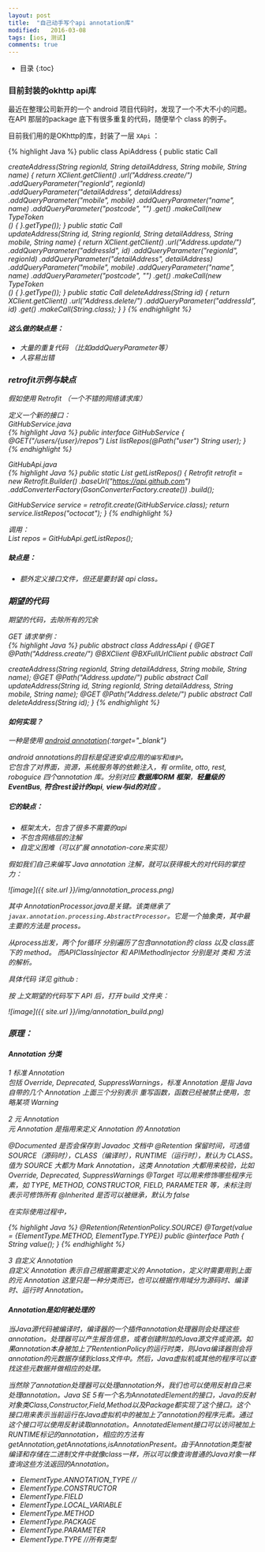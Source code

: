 ```yaml
---
layout: post
title:  "自己动手写个api annotation库"
modified:   2016-03-08
tags: [ios, 测试]
comments: true
---
```


* 目录
{:toc}

### 目前封装的okhttp api库

最近在整理公司新开的一个 android 项目代码时，发现了一个不大不小的问题。在API 那层的package 底下有很多重复的代码，随便举个 class 的例子。

目前我们用的是OKhttp的库，封装了一层 `XApi` ：

{% highlight Java %}
public class ApiAddress {
    public static Call<Address> createAddress(String regionId, String detailAddress, String mobile, String name) {
        return XClient.getClient()
                .url("Address.create/")
                .addQueryParameter("regionId", regionId)
                .addQueryParameter("detailAddress", detailAddress)
                .addQueryParameter("mobile", mobile)
                .addQueryParameter("name", name)
                .addQueryParameter("postcode", "")
                .get()
                .makeCall(new TypeToken<Address>() {
                }.getType());
    }
    public static Call<Address> updateAddress(String id, String regionId, String detailAddress, String mobile, String name) {
        return XClient.getClient()
                .url("Address.update/")
                .addQueryParameter("addressId", id)
                .addQueryParameter("regionId", regionId)
                .addQueryParameter("detailAddress", detailAddress)
                .addQueryParameter("mobile", mobile)
                .addQueryParameter("name", name)
                .addQueryParameter("postcode", "")
                .get()
                .makeCall(new TypeToken<Address>() {
                }.getType());
    }
    public static Call<String> deleteAddress(String id) {
        return XClient.getClient()
                .url("Address.delete/")
                .addQueryParameter("addressId", id)
                .get()
                .makeCall(String.class);
    }
}
{% endhighlight %} 

#### 这么做的缺点是：  
- 大量的重复代码 （比如addQueryParameter等）  
- 人容易出错


### retrofit示例与缺点

假如使用 Retrofit （一个不错的网络请求库）

定义一个新的接口：  
GitHubService.java  
{% highlight Java %}
public interface GitHubService {
  @GET("/users/{user}/repos")
  List<Repo> listRepos(@Path("user") String user);
}
{% endhighlight %} 

GitHubApi.java  
{% highlight Java %}
public static List<Repo> getListRepos() {
Retrofit retrofit = new Retrofit.Builder()
    .baseUrl("https://api.github.com")
    .addConverterFactory(GsonConverterFactory.create())
    .build();

GitHubService service = retrofit.create(GitHubService.class);
return service.listRepos("octocat");
}
{% endhighlight %} 

调用：  
List<Repo> repos = GitHubApi.getListRepos();


##### 缺点是：  
- 额外定义接口文件，但还是要封装 api class。

### 期望的代码

期望的代码，去除所有的冗余

GET 请求举例：  
{% highlight Java %}
public abstract class AddressApi {
    @GET
    @Path("Address.create/")
    @BXClient
    @BXFullUrlClient
    public abstract Call<Address> createAddress(String regionId, String detailAddress, String mobile, String name);
    @GET
    @Path("Address.update/")
    public abstract Call<Address> updateAddress(String id, String regionId, String detailAddress, String mobile, String name);
    @GET
    @Path("Address.delete/")
    public abstract Call<Address> deleteAddress(String id);
}
{% endhighlight %} 


#### 如何实现？

一种是使用 [android annotation](http://androidannotations.org/){:target="_blank"}

android annotations的目标是促进安卓应用的`编写`和`维护`。  
它包含了对界面，资源，系统服务等的依赖注入，有 ormlite, otto, rest, roboguice 四个annotation 库。分别对应 __数据库ORM 框架__，__轻量级的EventBus__, __符合rest设计的api__, __view与id的对应__ 。

##### 它的缺点：

- 框架太大，包含了很多不需要的api  
- 不包含网络层的注解  
- 自定义困难（可以扩展 annotation-core来实现）  

假如我们自己来编写 Java annotation 注解，就可以获得极大的对代码的掌控力：

![image]({{ site.url }}/img/annotation_process.png)

其中 AnnotationProcessor.java是关键。该类继承了 `javax.annotation.processing.AbstractProcessor`。它是一个抽象类，其中最主要的方法是 process。

从process出发，两个 for循环 分别遍历了包含annotation的 class 以及 class底下的 method。 而APIClassInjector 和 APIMethodInjector 分别是对 类和 方法的解析。

具体代码 详见 github :

按 上文期望的代码写下 API 后，打开 build 文件夹：

![image]({{ site.url }}/img/annotation_build.png)

### 原理：

#### Annotation 分类

1 标准 Annotation  
包括 Override, Deprecated, SuppressWarnings，标准 Annotation 是指 Java 自带的几个 Annotation
上面三个分别表示 重写函数，函数已经被禁止使用，忽略某项 Warning

2 元 Annotation  
元 Annotation 是指用来定义 Annotation 的 Annotation

@Documented 是否会保存到 Javadoc 文档中
@Retention 保留时间，可选值 SOURCE（源码时），CLASS（编译时），RUNTIME（运行时），默认为 CLASS。
     值为 SOURCE 大都为 Mark Annotation，这类 Annotation 大都用来校验，比如 Override, Deprecated, SuppressWarnings
@Target 可以用来修饰哪些程序元素，如 TYPE, METHOD, CONSTRUCTOR, FIELD, PARAMETER 等，未标注则表示可修饰所有
@Inherited 是否可以被继承，默认为 false

在实际使用过程中，  

{% highlight Java %}
@Retention(RetentionPolicy.SOURCE)
@Target(value = {ElementType.METHOD, ElementType.TYPE})
public @interface Path {
    String value();
}
{% endhighlight %} 

3 自定义 Annotation  
自定义 Annotation 表示自己根据需要定义的 Annotation，定义时需要用到上面的元 Annotation
这里只是一种分类而已，也可以根据作用域分为源码时、编译时、运行时 Annotation。

#### Annotation是如何被处理的

当Java源代码被编译时，编译器的一个插件annotation处理器则会处理这些annotation。处理器可以产生报告信息，或者创建附加的Java源文件或资源。如果annotation本身被加上了RententionPolicy的运行时类，则Java编译器则会将annotation的元数据存储到class文件中。然后，Java虚拟机或其他的程序可以查找这些元数据并做相应的处理。

当然除了annotation处理器可以处理annotation外，我们也可以使用反射自己来处理annotation。Java SE 5有一个名为AnnotatedElement的接口，Java的反射对象类Class,Constructor,Field,Method以及Package都实现了这个接口。这个接口用来表示当前运行在Java虚拟机中的被加上了annotation的程序元素。通过这个接口可以使用反射读取annotation。AnnotatedElement接口可以访问被加上RUNTIME标记的annotation，相应的方法有getAnnotation,getAnnotations,isAnnotationPresent。由于Annotation类型被编译和存储在二进制文件中就像class一样，所以可以像查询普通的Java对象一样查询这些方法返回的Annotation。

- ElementType.ANNOTATION_TYPE     //
- ElementType.CONSTRUCTOR
- ElementType.FIELD
- ElementType.LOCAL_VARIABLE
- ElementType.METHOD
- ElementType.PACKAGE
- ElementType.PARAMETER
- ElementType.TYPE                           //所有类型




